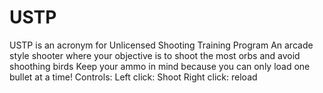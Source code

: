 # USTP
USTP is an acronym for Unlicensed Shooting Training Program
An arcade style shooter where your objective is to shoot the most orbs and avoid shoothing birds
Keep your ammo in mind because you can only load one bullet at a time!
Controls:
Left click: Shoot
Right click: reload
